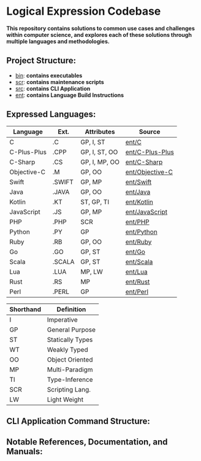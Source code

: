 # Logical Expression Codebase

**This repository contains solutions to common use cases and challenges within computer science, and explores each of these solutions through multiple languages and methodologies.**

Project Structure:
---------------------------
* [bin](https://github.com/lancewalk87/CLS-Logical-Expression-Codebase/bin): **contains executables**
* [scr](https://github.com/lancewalk87/CLS-Logical-Expression-Codebase/scr): **contains maintenance scripts**
* [src](https://github.com/lancewalk87/CLS-Logical-Expression-Codebase/src): **contains CLI Application**
* [ent](https://github.com/lancewalk87/CLS-Logical-Expression-Codebase/ent): **contains Language Build Instructions**

Expressed Languages:
---------------------------

|     Language      | Ext.      | Attributes      | Source                                                                                                |
| ----------------- | --------- | --------------- | ----------------------------------------------------------------------------------------------------- |
| C                 | .C        | GP, I, ST       | [ent/C](https://github.com/lancewalk87/CLS-Logical-Expression-Codebase/ent/C)                         |
| C-Plus-Plus       | .CPP      | GP, I, ST, OO   | [ent/C-Plus-Plus](https://github.com/lancewalk87/CLS-Logical-Expression-Codebase/ent/C-Plus-Plus)     |
| C-Sharp           | .CS       | GP, I, MP, OO   | [ent/C-Sharp](https://github.com/lancewalk87/CLS-Logical-Expression-Codebase/ent/C-Sharp)             |
| Objective-C       | .M        | GP, OO          | [ent/Objective-C](https://github.com/lancewalk87/CLS-Logical-Expression-Codebase/ent/Objective-C)     |
| Swift             | .SWIFT    | GP, MP          | [ent/Swift](https://github.com/lancewalk87/CLS-Logical-Expression-Codebase/ent/Swift)                 |
| Java              | .JAVA     | GP, OO          | [ent/Java](https://github.com/lancewalk87/CLS-Logical-Expression-Codebase/ent/Java)                   |
| Kotlin            | .KT       | ST, GP, TI      | [ent/Kotlin](https://github.com/lancewalk87/CLS-Logical-Expression-Codebase/ent/Kotlin)               |
| JavaScript        | .JS       | GP, MP          | [ent/JavaScript](https://github.com/lancewalk87/CLS-Logical-Expression-Codebase/ent/JavaScript)       |
| PHP               | .PHP      | SCR             | [ent/PHP](https://github.com/lancewalk87/CLS-Logical-Expression-Codebase/ent/PHP)                     |
| Python            | .PY       | GP              | [ent/Python](https://github.com/lancewalk87/CLS-Logical-Expression-Codebase/ent/Python)               |
| Ruby              | .RB       | GP, OO          | [ent/Ruby](https://github.com/lancewalk87/CLS-Logical-Expression-Codebase/ent/Ruby)                   |
| Go                | .GO       | GP, ST          | [ent/Go](https://github.com/lancewalk87/CLS-Logical-Expression-Codebase/ent/Go)                       |
| Scala             | .SCALA    | GP, ST          | [ent/Scala](https://github.com/lancewalk87/CLS-Logical-Expression-Codebase/ent/Scala)                 |
| Lua               | .LUA      | MP, LW          | [ent/Lua](https://github.com/lancewalk87/CLS-Logical-Expression-Codebase/ent/Lua)                     |
| Rust              | .RS       | MP              | [ent/Rust](https://github.com/lancewalk87/CLS-Logical-Expression-Codebase/ent/Rust)                   |
| Perl              | .PERL     | GP              | [ent/Perl](https://github.com/lancewalk87/CLS-Logical-Expression-Codebase/ent/Perl)                   |

| Shorthand | Definition         |
| --------- | ------------------ |
| I         | Imperative         |
| GP        | General Purpose    |
| ST        | Statically Types   |
| WT        | Weakly Typed       |  
| OO        | Object Oriented    |   
| MP        | Multi-Paradigm     |  
| TI        | Type-Inference     |
| SCR       | Scripting Lang.    |  
| LW        | Light Weight       |  

CLI Application Command Structure:
---------------------------

Notable References, Documentation, and Manuals:
---------------------------
